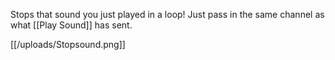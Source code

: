Stops that sound you just played in a loop! Just pass in the same channel as what [[Play Sound]] has sent.

[[/uploads/Stopsound.png]]
